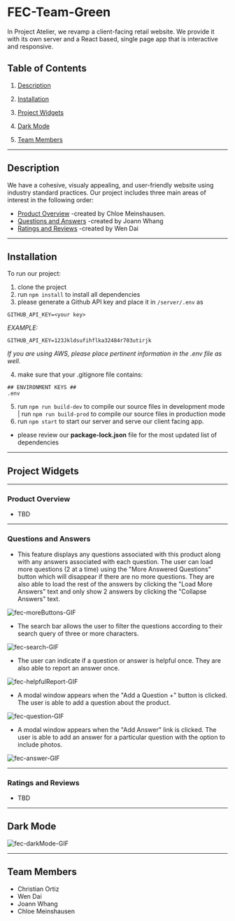 # FEC-Team-Green
  In Project Atelier, we revamp a client-facing retail website. We provide it with its own server and a React based, single page app that is interactive and responsive.

  ## Table of Contents
  1. <a href='#description'> Description</a>

  2. <a href='#installation'> Installation</a>

  3. <a href='#project-widgets'> Project Widgets</a>

  4. <a href='#dark-mode'> Dark Mode</a>

  5. <a href='#team-members'> Team Members</a>


---
 ## Description
  We have a cohesive, visualy appealing, and user-friendly website using industry standard practices. Our project includes three main areas of interest in the following order:

  - <a href='#product-overview'> Product Overview</a> -created by Chloe Meinshausen.
  - <a href='#questions-and-answers'> Questions and Answers</a>  -created by Joann Whang
  - <a href='#ratings-and-reviews'> Ratings and Reviews</a> -created by Wen Dai

---
  ## Installation
  To run our project:
  1. clone the project
  2. run  `npm install` to install all dependencies
  3. please generate a Github API key and place it in `/server/.env` as
```
GITHUB_API_KEY=<your key>
```
  *EXAMPLE:*
```
GITHUB_API_KEY=123Jkldsufihflka32484r703utirjk
```
  *If you are using AWS, please place pertinent information in the .env file as well.*

  4. make sure that your .gitignore file contains:
```
## ENVIRONMENT KEYS ##
.env
```
  5. run  `npm run build-dev` to compile our source files in development mode | run  `npm run build-prod` to compile our source files in production mode
  6. run  `npm start`  to start our server and serve our client facing app.

  *  please review our **package-lock.json** file for the most updated list of dependencies
---
 ## Project Widgets
---
  ### Product Overview
* TBD
---
  ### Questions and Answers
* This feature displays any questions associated with this product along with any answers associated with each question. The user can load more questions (2 at a time) using the "More Answered Questions" button which will disappear if there are no more questions. They are also able to load the rest of the answers by clicking the "Load More Answers" text and only show 2 answers by clicking the "Collapse Answers" text.

![fec-moreButtons-GIF](https://user-images.githubusercontent.com/89096566/174423932-40b9f789-b3e5-4970-94c2-9c7884c4e9ae.gif)

* The search bar allows the user to filter the questions according to their search query of three or more characters. 

![fec-search-GIF](https://user-images.githubusercontent.com/89096566/174423937-2510880e-a260-4c66-9d3d-8942b3f69b60.gif)

* The user can indicate if a question or answer is helpful once. They are also able to report an answer once.

![fec-helpfulReport-GIF](https://user-images.githubusercontent.com/89096566/174423949-1b6951c8-2a40-4c12-807a-63d58bc85c5c.gif)

* A modal window appears when the "Add a Question +" button is clicked. The user is able to add a question about the product.

![fec-question-GIF](https://user-images.githubusercontent.com/89096566/174423957-4c45039d-87c8-4c16-ab3d-939802d3ca94.gif)

* A modal window appears when the "Add Answer" link is clicked. The user is able to add an answer for a particular question with the option to include photos.

![fec-answer-GIF](https://user-images.githubusercontent.com/89096566/174423967-17b0c8cd-4a85-49c8-8142-a9fac38acecc.gif)

---
  ### Ratings and Reviews
* TBD
---
  ## Dark Mode

![fec-darkMode-GIF](https://user-images.githubusercontent.com/89096566/174424293-53755bd7-26c7-4907-a9e7-4d9a9d6e1e5e.gif)
  
---
  ## Team Members

  * Christian Ortiz
  * Wen Dai
  * Joann Whang
  * Chloe Meinshausen
